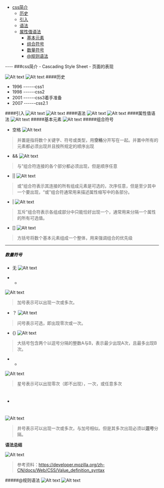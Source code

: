<ul>
<li><a href="#css简介">css简介</a><ul>
<li><a href="#历史">历史</a></li>
<li><a href="#引入">引入</a></li>
<li><a href="#语法">语法</a></li>
<li><a href="#属性值语法">属性值语法</a><ul>
<li><a href="#基本元素">基本元素</a></li>
<li><a href="#组合符号">组合符号</a></li>
<li><a href="#数量符号">数量符号</a></li>
<li><a href="#规则语法">@规则语法</a></li>
</ul>
</li>
</ul>
</li>
</ul>
----
###css简介
 - Cascading Style Sheet
 - 页面的表现

![Alt text](img/1433122209950.png)
![Alt text](img/1433122229789.png)
####历史
 - 1996 ------css1
 - 1998 ------css2
 - 2001 ------css3着手准备
 - 2007 ------css2.1

####引入
![Alt text](img/1433122600386.png)
![Alt text](img/1433122653344.png)
####语法
![Alt text](img/1433122774514.png)
![Alt text](img/1433122837916.png)
####属性值语法
![Alt text](img/1433122899928.png)
#####基本元素
![Alt text](img/1433123004910.png)
#####组合符号
 - 空格
![Alt text](img/1433123070967.png)
>并置是指将数个关键字、符号或类型，用**空格**分开写在一起。并置中所有的元素都必须出现并且按所规定的顺序出现

 - &&
![Alt text](img/1433123139662.png)
>与”组合符连接的各个部分都必须出现，但是顺序任意

 - ||
![Alt text](img/1433123185066.png)
>或”组合符表示其连接的所有组成元素是可选的，次序任意，但是至少其中一个要出现，“或”组合符通常用来描述属性缩写中的各部分。

 - |
![Alt text](img/1433123259728.png)
>互斥”组合符表示各组成部分中只能恰好出现一个，通常用来分隔一个属性的所有可选值。

 - []
 ![Alt text](img/1433123386643.png)
>方括号将数个基本元素组成一个整体，用来强调组合的优先级


----------

##### 数量符号
 - 无
![Alt text](img/1433123477224.png)

 - +
![Alt text](img/1433123511905.png)
>加号表示可以出现一次或多次。
>
 - ？
![Alt text](img/1433123553482.png)
>问号表示可选，即出现零次或一次。

- {}
![Alt text](img/1433123598220.png)
>大括号包含两个以逗号分隔的整数A与B，表示最少出现A次，且最多出现B次。


 - *


![Alt text](img/1433123633816.png)
>星号表示可以出现零次（即不出现），一次，或任意多次

 - #


![Alt text](img/1433123691279.png)
>井号表示可以出现一次或多次，与加号相似。但是其多次出现必须以**逗号**分隔。

**语法总结**

![Alt text](img/1433126596150.png)
>参考资料：https://developer.mozilla.org/zh-CN/docs/Web/CSS/Value_definition_syntax

#####@规则语法
![Alt text](img/1433125377404.png)
![Alt text](img/1433125462617.png)


